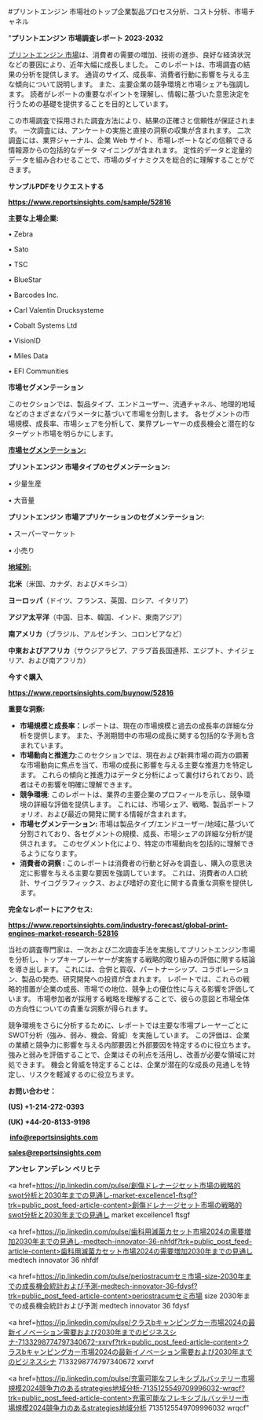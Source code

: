 #プリントエンジン 市場社のトップ企業製品プロセス分析、コスト分析、市場チャネル

"<strong>プリントエンジン 市場調査レポート 2023-2032</strong>

<a href=https://www.reportsinsights.com/sample/52816>プリントエンジン 市場</a>は、消費者の需要の増加、技術の進歩、良好な経済状況などの要因により、近年大幅に成長しました。 このレポートは、市場調査の結果の分析を提供します。 通貨のサイズ、成長率、消費者行動に影響を与える主な傾向について説明します。 また、主要企業の競争環境と市場シェアも強調します。 読者がレポートの重要なポイントを理解し、情報に基づいた意思決定を行うための基礎を提供することを目的としています。

この市場調査で採用された調査方法により、結果の正確さと信頼性が保証されます。 一次調査には、アンケートの実施と直接の洞察の収集が含まれます。 二次調査には、業界ジャーナル、企業 Web サイト、市場レポートなどの信頼できる情報源からの包括的なデータ マイニングが含まれます。 定性的データと定量的データを組み合わせることで、市場のダイナミクスを総合的に理解することができます。

<strong><b>サンプルPDFをリクエストする</b></strong>

<a href=https://www.reportsinsights.com/sample/52816><strong><u>https://www.reportsinsights.com/sample/52816</u></strong></a>

<strong>主要な上場企業:</strong>

• Zebra

• Sato

• TSC

• BlueStar

• Barcodes  Inc.

• Carl Valentin Drucksysteme

• Cobalt Systems Ltd

• VisionID

• Miles Data

• EFI Communities

<strong>市場セグメンテーション</strong>

このセクションでは、製品タイプ、エンドユーザー、流通チャネル、地理的地域などのさまざまなパラメータに基づいて市場を分割します。 各セグメントの市場規模、成長率、市場シェアを分析して、業界プレーヤーの成長機会と潜在的なターゲット市場を明らかにします。

<strong><u>市場セグメンテーション</u></strong><strong><u>:</u></strong>

<strong>プリントエンジン 市場タイプのセグメンテーション:</strong>

• 少量生産

• 大音量

<strong>プリントエンジン 市場アプリケーションのセグメンテーション:</strong>

• スーパーマーケット

• 小売り

<strong><u>地域別</u></strong><strong><u>:</u></strong>

<strong>北米</strong>（米国、カナダ、およびメキシコ）

<strong>ヨーロッパ</strong>（ドイツ、フランス、英国、ロシア、イタリア）

<strong>アジア太平洋</strong>（中国、日本、韓国、インド、東南アジア）

<strong>南アメリカ</strong>（ブラジル、アルゼンチン、コロンビアなど）

<strong>中東およびアフリカ</strong>（サウジアラビア、アラブ首長国連邦、エジプト、ナイジェリア、および南アフリカ）

<strong>今すぐ購入</strong>

<a href=https://www.reportsinsights.com/buynow/52816><strong><u>https://www.reportsinsights.com/buynow/52816</u></strong></a>

<strong>重要な洞察:</strong>
<ul>
  <li><strong>市場規模と成長率：</strong>レポートは、現在の市場規模と過去の成長率の詳細な分析を提供します。 また、予測期間中の市場の成長に関する包括的な予測も含まれています。</li>
  <li><strong>市場動向と推進力:</strong>このセクションでは、現在および新興市場の両方の顕著な市場動向に焦点を当て、市場の成長に影響を与える主要な推進力を特定します。 これらの傾向と推進力はデータと分析によって裏付けられており、読者はその影響を明確に理解できます。</li>
  <li><strong>競争環境</strong>: このレポートは、業界の主要企業のプロフィールを示し、競争環境の詳細な評価を提供します。 これには、市場シェア、戦略、製品ポートフォリオ、および最近の開発に関する情報が含まれます。</li>
  <li><strong>市場セグメンテーション: </strong>市場は製品タイプ/エンドユーザー/地域に基づいて分割されており、各セグメントの規模、成長、市場シェアの詳細な分析が提供されます。 このセグメント化により、特定の市場動向を包括的に理解できるようになります。</li>
  <li><strong>消費者の洞察 : </strong>このレポートは消費者の行動と好みを調査し、購入の意思決定に影響を与える主要な要因を強調しています。 これは、消費者の人口統計、サイコグラフィックス、および嗜好の変化に関する貴重な洞察を提供します。</li>
</ul>
<strong>完全なレポートにアクセス:</strong>

<a href=https://www.reportsinsights.com/industry-forecast/global-print-engines-market-research-52816><strong><u><b>https://www.reportsinsights.com/industry-forecast/global-print-engines-market-research-52816</b></u></strong></a>

当社の調査専門家は、一次および二次調査手法を実施してプリントエンジン市場を分析し、トップキープレーヤーが実施する戦略的取り組みの評価に関する結論を導き出します。 これには、合併と買収、パートナーシップ、コラボレーション、製品の発売、研究開発への投資が含まれます。 レポートでは、これらの戦略的措置が企業の成長、市場での地位、競争上の優位性に与える影響を評価しています。 市場参加者が採用する戦略を理解することで、彼らの意図と市場全体の方向性についての貴重な洞察が得られます。

競争環境をさらに分析するために、レポートでは主要な市場プレーヤーごとにSWOT分析（強み、弱み、機会、脅威）を実施しています。 この評価は、企業の業績と競争力に影響を与える内部要因と外部要因を特定するのに役立ちます。 強みと弱みを評価することで、企業はその利点を活用し、改善が必要な領域に対処できます。 機会と脅威を特定することは、企業が潜在的な成長の見通しを特定し、リスクを軽減するのに役立ちます。

<strong>お問い合わせ：</strong>

<strong>(US) +1-214-272-0393</strong>

<strong>(UK) +44-20-8133-9198</strong>

<strong> </strong><a href=info@reportsinsights.com><strong><u>info@reportsinsights.com</u></strong></a>

<a href=sales@reportsinsights.com><strong><u>sales@reportsinsights.com</u></strong></a>

<strong>アンセレ アンデレン ベリヒテ</strong>

<a href=https://jp.linkedin.com/pulse/創傷ドレナージセット市場の戦略的swot分析と2030年までの見通し-market-excellence1-ftsgf?trk=public_post_feed-article-content>創傷ドレナージセット市場の戦略的swot分析と2030年までの見通し market excellence1 ftsgf</a>

<a href=https://jp.linkedin.com/pulse/歯科用滅菌カセット市場2024の需要増加2030年までの見通し-medtech-innovator-36-nhfdf?trk=public_post_feed-article-content>歯科用滅菌カセット市場2024の需要増加2030年までの見通し medtech innovator 36 nhfdf</a>

<a href=https://jp.linkedin.com/pulse/periostracumセミ市場-size-2030年までの成長機会統計および予測-medtech-innovator-36-fdysf?trk=public_post_feed-article-content>periostracumセミ市場 size 2030年までの成長機会統計および予測 medtech innovator 36 fdysf</a>

<a href=https://jp.linkedin.com/pulse/クラスbキャンピングカー市場2024の最新イノベーション需要および2030年までのビジネスシナ-7133298774797340672-xxrvf?trk=public_post_feed-article-content>クラスbキャンピングカー市場2024の最新イノベーション需要および2030年までのビジネスシナ 7133298774797340672 xxrvf</a>

<a href=https://jp.linkedin.com/pulse/充電可能なフレキシブルバッテリー市場規模2024競争力のあるstrategies地域分析-7135125549709996032-wrqcf?trk=public_post_feed-article-content>充電可能なフレキシブルバッテリー市場規模2024競争力のあるstrategies地域分析 7135125549709996032 wrqcf</a>"
